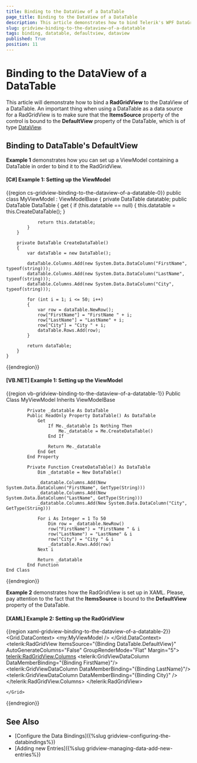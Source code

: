 ```yaml
---
title: Binding to the DataView of a DataTable
page_title: Binding to the DataView of a DataTable
description: This article demonstrates how to bind Telerik's WPF DataGrid to the DataView of a DataTable.
slug: gridview-binding-to-the-dataview-of-a-datatable
tags: binding, datatable, defaultview, dataview
published: True
position: 11
---
```


# Binding to the DataView of a DataTable

This article will demonstrate how to bind a __RadGridView__ to the DataView of a DataTable. An important thing when using a DataTable as a data source for a RadGridView is to make sure that the __ItemsSource__ property of the control is bound to the __DefaultView__ property of the DataTable, which is of type [DataView](https://docs.microsoft.com/en-us/dotnet/api/system.data.dataview?view=netframework-4.7.2).

## Binding to DataTable's DefaultView

__Example 1__ demonstrates how you can set up a ViewModel containing a DataTable in order to bind it to the RadGridView.

#### __[C#] Example 1: Setting up the ViewModel__

{{region cs-gridview-binding-to-the-dataview-of-a-datatable-0}}
	public class MyViewModel : ViewModelBase
    {
        private DataTable datatable;
        public DataTable DataTable
        {
            get
            {
                if (this.datatable == null)
                {
                    this.datatable = this.CreateDataTable();
                }

                return this.datatable;
            }
        }

        private DataTable CreateDataTable()
        {
            var dataTable = new DataTable();

            dataTable.Columns.Add(new System.Data.DataColumn("FirstName", typeof(string)));
            dataTable.Columns.Add(new System.Data.DataColumn("LastName", typeof(string)));
            dataTable.Columns.Add(new System.Data.DataColumn("City", typeof(string)));

            for (int i = 1; i <= 50; i++)
            {
                var row = dataTable.NewRow();
                row["FirstName"] = "FirstName " + i;
                row["LastName"] = "LastName" + i;
                row["City"] = "City " + i;
                dataTable.Rows.Add(row);
            }

            return dataTable;
        }
    }
{{endregion}}

#### __[VB.NET] Example 1: Setting up the ViewModel__

{{region vb-gridview-binding-to-the-dataview-of-a-datatable-1}}
    Public Class MyViewModel
        Inherits ViewModelBase

            Private _datatable As DataTable
            Public ReadOnly Property DataTable() As DataTable
                Get
                    If Me._datatable Is Nothing Then
                        Me._datatable = Me.CreateDataTable()
                    End If

                    Return Me._datatable
                End Get
            End Property

            Private Function CreateDataTable() As DataTable
                Dim _datatable = New DataTable()

                _datatable.Columns.Add(New System.Data.DataColumn("FirstName", GetType(String)))
                _datatable.Columns.Add(New System.Data.DataColumn("LastName", GetType(String)))
                _datatable.Columns.Add(New System.Data.DataColumn("City", GetType(String)))

                For i As Integer = 1 To 50
                    Dim row = _datatable.NewRow()
                    row("FirstName") = "FirstName " & i
                    row("LastName") = "LastName" & i
                    row("City") = "City " & i
                    _datatable.Rows.Add(row)
                Next i

                Return _datatable
            End Function
    End Class

{{endregion}}

__Example 2__ demonstrates how the RadGridView is set up in XAML. Please, pay attention to the fact that the __ItemsSource__ is bound to the __DefaultView__ property of the DataTable.

#### __[XAML] Example 2: Setting up the RadGridView__

{{region xaml-gridview-binding-to-the-dataview-of-a-datatable-2}}
	<Grid>
        <Grid.DataContext>
            <!-- The namespace "my" refers to the namespace where the MyViewModel class is defined-->
            <my:MyViewModel />
        </Grid.DataContext>
        <telerik:RadGridView ItemsSource="{Binding DataTable.DefaultView}"
                             AutoGenerateColumns="False"
                             GroupRenderMode="Flat"
                             Margin="5">
            <telerik:RadGridView.Columns>
                <telerik:GridViewDataColumn DataMemberBinding="{Binding FirstName}"/>
				<telerik:GridViewDataColumn DataMemberBinding="{Binding LastName}"/>
				<telerik:GridViewDataColumn DataMemberBinding="{Binding City}" />
			</telerik:RadGridView.Columns>
		</telerik:RadGridView>
		
	</Grid>
{{endregion}}

## See Also

* [Configure the Data Bindings]({%slug gridview-configuring-the-databindings%})
* [Adding new Entries]({%slug gridview-managing-data-add-new-entries%})
